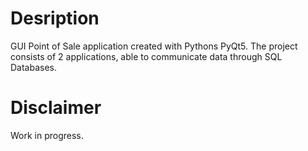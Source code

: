 # Desription

GUI Point of Sale application created with Pythons PyQt5.
The project consists of 2 applications, able to communicate data through SQL Databases.

# Disclaimer

Work in progress.
